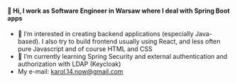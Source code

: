 #### 👋 Hi, I work as Software Engineer in Warsaw where I deal with Spring Boot apps

- 👀 I’m interested in creating backend applications (especially Java-based). I also try to build frontend usually using React, and less often pure Javascript and of course HTML and CSS
- 🌱 I’m currently learning Spring Security and external authentication and authorization with LDAP (Keycloak)
- My e-mail: karol.14.now@gmail.com


